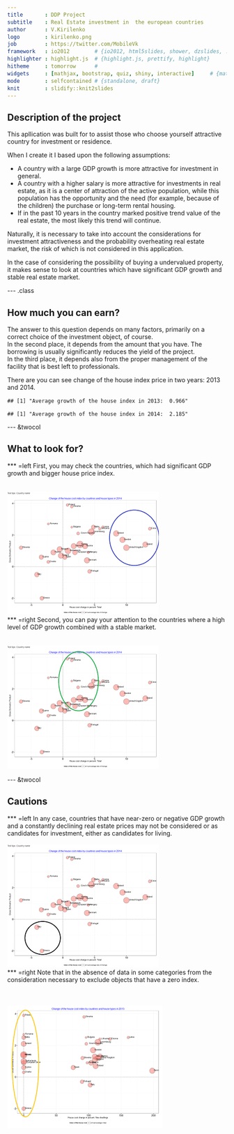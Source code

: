 ```yaml
---
title       : DDP Project
subtitle    : Real Estate investment in  the european countries
author      : V.Kirilenko
logo        : kirilenko.png
job         : https://twitter.com/MobileVk
framework   : io2012        # {io2012, html5slides, shower, dzslides, ...}
highlighter : highlight.js  # {highlight.js, prettify, highlight}
hitheme     : tomorrow      # 
widgets     : [mathjax, bootstrap, quiz, shiny, interactive]     # {mathjax, quiz, bootstrap}
mode        : selfcontained # {standalone, draft}
knit        : slidify::knit2slides
--- 
```


## Description of the project

This apllication was built for to assist those who choose yourself attractive country for investment or residence.

When I create it I based upon the following assumptions:
<ul><li>A country with a large GDP growth is more attractive for investment in general.</li>
<li>A country with a higher salary is more attractive for investments in real estate, as it is a center of attraction of the active population,
while this population has the opportunity and the need (for example, because of the children) the purchase or long-term rental housing.</li>
<li>If in the past 10 years in the country marked positive trend value of the real estate, the most likely this trend will continue.</li> </ul>
Naturally, it is necessary to take into account the considerations for investment attractiveness and the probability overheating real estate market, the risk of which is not considered in this application.

In the case of considering the possibility of buying a undervalued property, it makes sense to look at countries which have significant GDP growth and stable real estate market.

--- .class

## How much you can earn?
The answer to this question depends on many factors, primarily on a correct choice of the investment object, of course.  
In the second place, it depends from the amount that you have. The borrowing is usually significantly reduces the yield of the project.  
In the third place, it depends also from the proper management of the facility that is best left to professionals.  

There are you can see change of the house index price in two years: 2013 and 2014.


```
## [1] "Average growth of the house index in 2013:  0.966"
```

```
## [1] "Average growth of the house index in 2014:  2.185"
```

--- &twocol
## What to look for?
*** =left
First, you may check the countries, which had significant GDP growth and bigger house price index.<br>
<br>
<br>
<img src="assets/img/pi_invest.png"> <br>
*** =right
Second, you can pay your attention  to the countries where a high level of GDP growth combined with a stable market.<br>
<br>
<br>
<img src="assets/img/pi_stable.png">

--- &twocol
## Cautions
*** =left
In any case, countries that have near-zero or negative GDP growth and a constantly declining real estate prices may not be considered 
or as candidates for investment, either as candidates for living.<br>
<br>
<img src="assets/img/pi_bad.png">  
*** =right
Note that in the absence of data in some categories from the consideration necessary to exclude objects that have a zero index.<br>
<br>
<br>
<br>
<img src="assets/img/pi_nodata.png">



